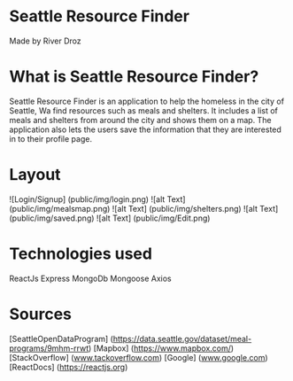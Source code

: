 # Seattle Resource Finder
Made by River Droz

# What is Seattle Resource Finder?
Seattle Resource Finder is an application to help the homeless in the city of Seattle, Wa find resources such as meals and shelters. It includes a list of meals and shelters from around the city and shows them on a map. The application also lets the users save the information that they are interested in to their profile page.

# Layout
![Login/Signup] (public/img/login.png)
![alt Text] (public/img/mealsmap.png)
![alt Text] (public/img/shelters.png)
![alt Text] (public/img/saved.png)
![alt Text] (public/img/Edit.png)


# Technologies used
ReactJs
Express
MongoDb
Mongoose
Axios


# Sources
[SeattleOpenDataProgram] (https://data.seattle.gov/dataset/meal-programs/9mhm-rrwt)
[Mapbox] (https://www.mapbox.com/)
[StackOverflow] (www.tackoverflow.com)
[Google] (www.google.com)
[ReactDocs] (https://reactjs.org)



